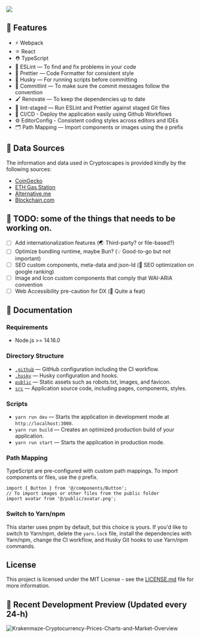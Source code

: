 <img src='https://socialify.git.ci/zourdyzou/krakenmaze/image?description=1&font=Source%20Code%20Pro&forks=1&language=1&name=1&owner=1&pattern=Charlie%20Brown&pulls=1&stargazers=1&theme=Dark' />

## 🎪 Features

- ⚡️ Webpack
- ⚛️ React 
- ⛑ TypeScript
- 📏 ESLint — To find and fix problems in your code
- 💖 Prettier — Code Formatter for consistent style
- 🐶 Husky — For running scripts before committing
- 🚓 Commitlint — To make sure the commit messages follow the convention
- 🖌 Renovate — To keep the dependencies up to date
- 🚫 lint-staged — Run ESLint and Prettier against staged Git files
- 👷 CI/CD - Deploy the application easily using Github Workflows
- ⚙️ EditorConfig - Consistent coding styles across editors and IDEs
- 🗂 Path Mapping — Import components or images using the `@` prefix

## 📝  Data Sources
The information and data used in Cryptoscapes is provided kindly by the following sources:

- [CoinGecko][5]
- [ETH Gas Station][6]
- [Alternative.me][7]
- [Blockchain.com][8]


## 🎯 TODO: some of the things that needs to be working on.

- [ ] Add internationalization features (🌏 Third-party? or file-based?)
- [ ] Optimize bundling runtime, maybe Bun? (💡 Good-to-go but not important)
- [ ] SEO custom components, meta-data and json-ld (🧪 SEO optimization on google ranking)
- [ ] Image and Icon custom components that comply that WAI-ARIA convention
- [ ] Web Accessibility pre-caution for DX (🔰 Quite a feat)

## 📜 Documentation

### Requirements

- Node.js >= 14.16.0


### Directory Structure

- [`.github`](.github) — GitHub configuration including the CI workflow.<br>
- [`.husky`](.husky) — Husky configuration and hooks.<br>
- [`public`](./public) — Static assets such as robots.txt, images, and favicon.<br>
- [`src`](./src) — Application source code, including pages, components, styles.

### Scripts

- `yarn run dev` — Starts the application in development mode at `http://localhost:3000`.
- `yarn run build` — Creates an optimized production build of your application.
- `yarn run start` — Starts the application in production mode.
<!-- - `pnpm type-check` — Validate code using TypeScript compiler. -->
<!-- - `pnpm lint` — Runs ESLint for all files in the `src` directory. -->
<!-- - `pnpm format` — Runs Prettier for all files in the `src` directory. -->

### Path Mapping

TypeScript are pre-configured with custom path mappings. To import components or files, use the `@` prefix.

```tsx
import { Button } from '@/components/Button';
// To import images or other files from the public folder
import avatar from '@/public/avatar.png';
```

### Switch to Yarn/npm

This starter uses pnpm by default, but this choice is yours. If you'd like to switch to Yarn/npm, delete the `yarn.lock` file, install the dependencies with Yarn/npm, change the CI workflow, and Husky Git hooks to use Yarn/npm commands.

## License

This project is licensed under the MIT License - see the [LICENSE.md](LICENSE.md) file for more information.

## 🎃 Recent Development Preview (Updated every 24-h)

![Krakenmaze-Cryptocurrency-Prices-Charts-and-Market-Overview](https://user-images.githubusercontent.com/69587933/192123379-517aa931-1813-4403-9771-fa3acc1dc4cc.png)





[1]: https://cryptoscapes.org
[2]: https://https://redux.js.org/
[3]: https://atomicdesign.bradfrost.com/chapter-2/#:~:text=Atomic%20design%20is%20atoms%2C%20molecules,parts%20at%20the%20same%20time.
[4]: https://cryptoscapes.org/trends
[5]: https://www.coingecko.com/
[6]: https://ethgasstation.info/
[7]: https://alternative.me/
[8]: https://www.blockchain.com/
[9]: https://github.com/leonardtng/cryptoscapes/projects/1
[10]: https://leonardtng.com
